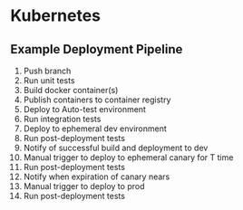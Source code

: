 # Kubernetes

## Example Deployment Pipeline
1. Push branch
2. Run unit tests
3. Build docker container(s)
5. Publish containers to container registry
6. Deploy to Auto-test environment
7. Run integration tests
8. Deploy to ephemeral dev environment
9. Run post-deployment tests
10. Notify of successful build and deployment to dev
11. Manual trigger to deploy to ephemeral canary for T time
12. Run post-deployment tests
13. Notify when expiration of canary nears
14. Manual trigger to deploy to prod
15. Run post-deployment tests
